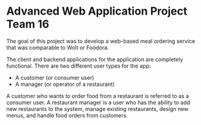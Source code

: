 # Advanced Web Application Project Team 16

The goal of this project was to develop a web-based meal ordering service that was comparable to Wolt or Foodora.

The client and backend applications for the application are completely functional. There are two different user types for the app:
- A customer (or consumer user)
- A manager (or operator of a restaurant)

A customer who wants to order food from a restaurant is referred to as a consumer user. A restaurant manager is a user who has the ability to add new restaurants to the system, manage existing restaurants, design new menus, and handle food orders from customers.
